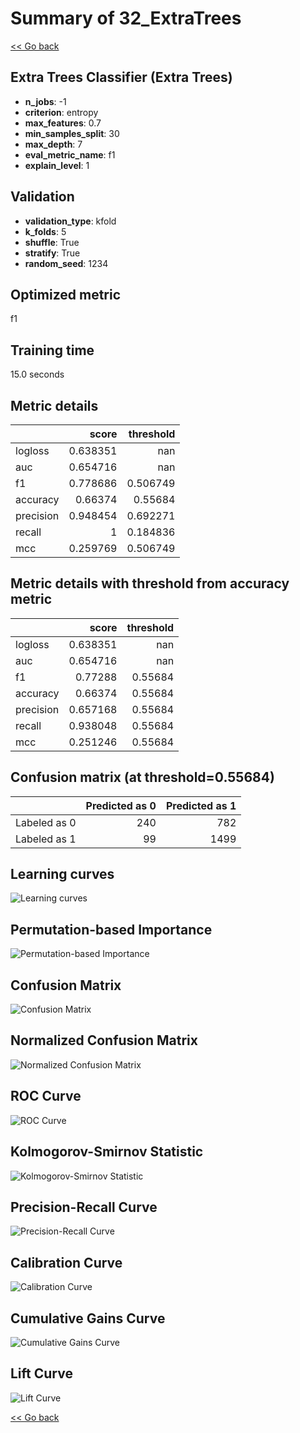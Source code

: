 # Summary of 32_ExtraTrees

[<< Go back](../README.md)


## Extra Trees Classifier (Extra Trees)
- **n_jobs**: -1
- **criterion**: entropy
- **max_features**: 0.7
- **min_samples_split**: 30
- **max_depth**: 7
- **eval_metric_name**: f1
- **explain_level**: 1

## Validation
 - **validation_type**: kfold
 - **k_folds**: 5
 - **shuffle**: True
 - **stratify**: True
 - **random_seed**: 1234

## Optimized metric
f1

## Training time

15.0 seconds

## Metric details
|           |    score |   threshold |
|:----------|---------:|------------:|
| logloss   | 0.638351 |  nan        |
| auc       | 0.654716 |  nan        |
| f1        | 0.778686 |    0.506749 |
| accuracy  | 0.66374  |    0.55684  |
| precision | 0.948454 |    0.692271 |
| recall    | 1        |    0.184836 |
| mcc       | 0.259769 |    0.506749 |


## Metric details with threshold from accuracy metric
|           |    score |   threshold |
|:----------|---------:|------------:|
| logloss   | 0.638351 |   nan       |
| auc       | 0.654716 |   nan       |
| f1        | 0.77288  |     0.55684 |
| accuracy  | 0.66374  |     0.55684 |
| precision | 0.657168 |     0.55684 |
| recall    | 0.938048 |     0.55684 |
| mcc       | 0.251246 |     0.55684 |


## Confusion matrix (at threshold=0.55684)
|              |   Predicted as 0 |   Predicted as 1 |
|:-------------|-----------------:|-----------------:|
| Labeled as 0 |              240 |              782 |
| Labeled as 1 |               99 |             1499 |

## Learning curves
![Learning curves](learning_curves.png)

## Permutation-based Importance
![Permutation-based Importance](permutation_importance.png)
## Confusion Matrix

![Confusion Matrix](confusion_matrix.png)


## Normalized Confusion Matrix

![Normalized Confusion Matrix](confusion_matrix_normalized.png)


## ROC Curve

![ROC Curve](roc_curve.png)


## Kolmogorov-Smirnov Statistic

![Kolmogorov-Smirnov Statistic](ks_statistic.png)


## Precision-Recall Curve

![Precision-Recall Curve](precision_recall_curve.png)


## Calibration Curve

![Calibration Curve](calibration_curve_curve.png)


## Cumulative Gains Curve

![Cumulative Gains Curve](cumulative_gains_curve.png)


## Lift Curve

![Lift Curve](lift_curve.png)



[<< Go back](../README.md)
